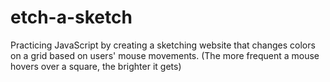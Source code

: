 # etch-a-sketch

Practicing JavaScript by creating a sketching website that changes colors on a grid based on users' mouse movements. (The more frequent a mouse hovers over a square, the brighter it gets)
